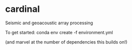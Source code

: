 # cardinal
Seismic and geoacoustic array processing

To get started:
conda env create -f environment.yml

(and marvel at the number of dependencies this builds on!)
